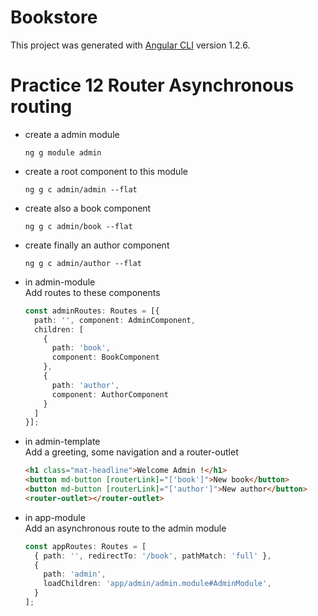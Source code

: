 # Bookstore

This project was generated with [Angular CLI](https://github.com/angular/angular-cli) version 1.2.6.

# Practice 12 Router Asynchronous routing

- create a admin module  
  ```
  ng g module admin
  ```
- create a root component to this module 
  ```
  ng g c admin/admin --flat
  ```
- create also a book component
  ```
  ng g c admin/book --flat
  ```
- create finally an author component  
  ```
  ng g c admin/author --flat
  ```
- in admin-module  
  Add routes to these components
  ```typescript
  const adminRoutes: Routes = [{
    path: '', component: AdminComponent,
    children: [
      {
        path: 'book',
        component: BookComponent
      },
      {
        path: 'author',
        component: AuthorComponent
      }
    ]
  }];
  ```
- in admin-template  
  Add a greeting, some navigation and a router-outlet
  ```html
  <h1 class="mat-headline">Welcome Admin !</h1>
  <button md-button [routerLink]="['book']">New book</button>
  <button md-button [routerLink]="['author']">New author</button>
  <router-outlet></router-outlet>
  ```
- in app-module  
  Add an asynchronous route to the admin module
  ```typescript
  const appRoutes: Routes = [
    { path: '', redirectTo: '/book', pathMatch: 'full' },
    {
      path: 'admin',
      loadChildren: 'app/admin/admin.module#AdminModule',
    }
  ];
  ```